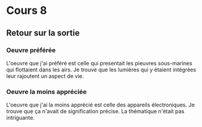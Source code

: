 # Cours 8
## Retour sur la sortie

### Oeuvre préférée
L'oeuvre que j'ai préféré est celle qui presentait les pieuvres sous-marines qui flottaient dans les airs. Je trouve que les lumières qui y étaient intégrées leur rajoutent un aspect de vie. 


### Oeuvre la moins appréciée
L'oeuvre que j'ai la moins apprécié est celle des appareils électroniques. Je trouve que ça n'avait de signification précise. La thématique n'était pas intriguante. 
